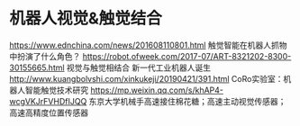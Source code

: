 # 机器人视觉&触觉结合
https://www.ednchina.com/news/201608110801.html 触觉智能在机器人抓物中扮演了什么角色？ 
https://robot.ofweek.com/2017-07/ART-8321202-8300-30155665.html 视觉与触觉相结合 新一代工业机器人诞生
http://www.kuangbolvshi.com/xinkukeji/20190421/391.html CoRo实验室：机器人智能触觉技术研究
https://mp.weixin.qq.com/s/khAP4-wcgVKJrFVHDfIJQQ  东京大学机械手高速接住棉花糖；高速主动视觉传感器；高速高精度位置传感器


